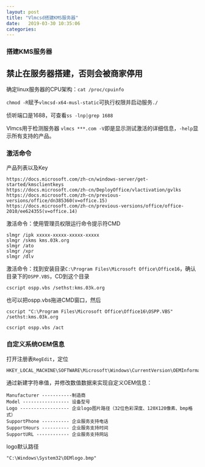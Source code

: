 ```yaml
---
layout: post
title: "Vlmcsd搭建KMS服务器" 
date:   2019-03-30 10:35:06
categories:
---
```


<!-- more -->

### 搭建KMS服务器

## 禁止在服务器搭建，否则会被商家停用

确定linux服务器的CPU架构：`cat /proc/cpuinfo`

`chmod -R`赋予`vlmcsd-x64-musl-static`可执行权限并启动服务`./`

侦听端口是1688，可查看`ss -lnp|grep 1688`

Vlmcs用于检测服务器 `vlmcs ***.com -V`即是显示测试激活的详细信息，`-help`显示所有支持的产品。


### 激活命令

产品列表以及Key
```
https://docs.microsoft.com/zh-cn/windows-server/get-started/kmsclientkeys
https://docs.microsoft.com/zh-cn/DeployOffice/vlactivation/gvlks
https://docs.microsoft.com/zh-cn/previous-versions/office/dn385360(v=office.15)
https://docs.microsoft.com/zh-cn/previous-versions/office/office-2010/ee624355(v=office.14)
```
激活命令：使用管理员权限运行命令提示符CMD
```
slmgr /ipk xxxxx-xxxxx-xxxxx-xxxxx
slmgr /skms kms.03k.org
slmgr /ato
slmgr /xpr
slmgr /dlv
```
激活命令：找到安装目录`C:\Program Files\Microsoft Office\Office16`，确认目录下的`OSPP.VBS`，CD到这个目录

`cscript ospp.vbs /sethst:kms.03k.org`

也可以把ospp.vbs拖进CMD窗口，然后
```
cscript "C:\Program Files\Microsoft Office\Office16\OSPP.VBS" /sethst:kms.03k.org
```

`cscript ospp.vbs /act`


### 自定义系统OEM信息

打开注册表`RegEdit`，定位
```
HKEY_LOCAL_MACHINE\SOFTWARE\Microsoft\Windows\CurrentVersion\OEMInformation
```

通过新建字符串值，并修改数值数据来实现自定义OEM信息：
```
Manufacturer -----------制造商
Model ----------------- 设备型号
Logo ------------------ 企业logo图片路径（32位色彩深度、120X120像素、bmp格式）
SupportPhone ---------- 企业服务支持电话
SupportHours ---------- 企业服务支持时间
SupportURL ------------ 企业服务支持网站
```
logo默认路径
```
"C:\Windows\System32\OEMlogo.bmp"
```


